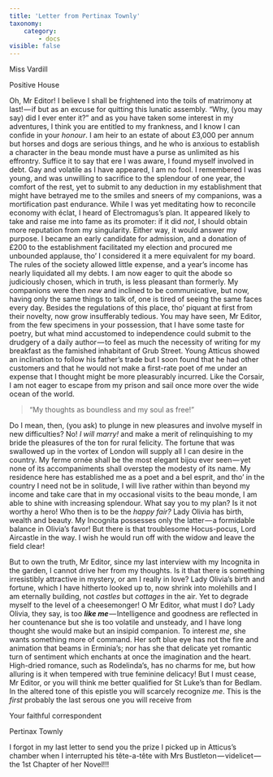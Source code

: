 ```yaml
---
title: 'Letter from Pertinax Townly'
taxonomy:
    category:
        - docs
visible: false
---
```

<div class="author">Miss Vardill</div>

Positive House

Oh, Mr Editor! I believe I shall be frightened into the toils of matrimony at last! — if but as an excuse for quitting this lunatic assembly. “Why, (you may say) did I ever enter it?” and as you have taken some interest in my adventures, I think you are entitled to my frankness, and I know I can confide in your *honour*. I am heir to an estate of about £3,000 per annum but horses and dogs are serious things, and he who is anxious to establish a character in the beau monde must have a purse as unlimited as his effrontry. Suffice it to say that ere I was aware, I found myself involved in debt. Gay and volatile as I have appeared, I am no fool. I remembered I was young, and was unwilling to sacrifice to the splendour of one year, the comfort of the rest, yet to submit to any deduction in my establishment that might have betrayed me to the smiles and sneers of my companions, was a mortification past endurance. While I was yet meditating how to reconcile economy with éclat, I heard of Electromagus’s plan. It appeared likely to take and raise me into fame as its promoter: if it did *not*, I should obtain more reputation from my singularity. Either way, it would answer my purpose. I became an early candidate for admission, and a donation of £200 to the establishment facilitated my election and procured me unbounded applause, tho’ I considered it a mere equivalent for my board. The rules of the society allowed little expense, and a year’s income has nearly liquidated all my debts. I am now eager to quit the abode so judiciously chosen, which in truth, is less pleasant than formerly. My companions were then *new* and inclined to be communicative, but now, having only the same things to talk of, one is tired of seeing the same faces every day. Besides the regulations of this place, tho’ piquant at first from their novelty, now grow insufferably tedious. You may have seen, Mr Editor, from the few specimens in your possession, that I have some taste for poetry, but what mind accustomed to independence could submit to the drudgery of a daily author — to feel as much the necessity of writing for my breakfast as the famished inhabitant of Grub Street. Young Atticus showed an inclination to follow his father’s trade but I soon found that he had other customers and that he would not make a first-rate poet of me under an expense that I thought might be more pleasurably incurred. Like the Corsair, I am not eager to escape from my prison and sail once more over the wide ocean of the world.  

> “My thoughts as boundless and my soul as free!”  

Do I mean, then, (you ask) to plunge in new pleasures and involve myself in new difficulties? No! *I will marry!* and make a merit of relinquishing to my bride the pleasures of the ton for rural felicity. The fortune that was swallowed up in the vortex of London will supply all I can desire in the country. My ferme ornée shall be the most elegant bijou ever seen — yet none of its accompaniments shall overstep the modesty of its name. My residence here has established me as a poet and a bel esprit, and tho’ in the country I need not be in solitude, I will live rather within than beyond my income and take care that in my occasional visits to the beau monde, I am able to shine with increasing splendour. What say you to my plan? Is it not worthy a hero! Who then is to be the *happy fair?* Lady Olivia has birth, wealth and beauty. My Incognita possesses only the latter — a formidable balance in Olivia’s favor! But there is that troublesome Hocus-pocus, Lord Aircastle in the way. I wish he would run off with the widow and leave the field clear!  

But to own the truth, Mr Editor, since my last interview with my Incognita in the garden, I cannot drive her from my thoughts. Is it that there is something irresistibly attractive in mystery, or am I really in love? Lady Olivia’s birth and fortune, which I have hitherto looked up to, now shrink into molehills and I am eternally building, not *castles* but *cottages* in the air. Yet to degrade myself to the level of a cheesemonger! O Mr Editor, what must I do? Lady Olivia, they say, is too ***like me*** — Intelligence and goodness are reflected in her countenance but she is too volatile and unsteady, and I have long thought she would make but an insipid companion. To interest *me*, she wants something more of command. Her soft blue eye has not the fire and animation that beams in Erminia’s; nor has she that delicate yet romantic turn of sentiment which enchants at once the imagination and the heart. High-dried romance, such as Rodelinda’s, has no charms for me, but how alluring is it when tempered with true feminine delicacy! But I must cease, Mr Editor, or you will think me better qualified for St Luke’s than for Bedlam. In the altered tone of this epistle you will scarcely recognize *me*. This is the *first* probably the last serous one you will receive from  

Your faithful correspondent

Pertinax Townly  

I forgot in my last letter to send you the prize I picked up in Atticus’s chamber when I interrupted his tête-a-tête with Mrs Bustleton — videlicet — the 1st Chapter of her Novel!!!